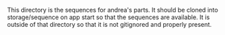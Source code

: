 This directory is the sequences for andrea's parts. It should be cloned into storage/sequence on app start so that the sequences are available. It is outside of that directory so that it is not gitignored and properly present.